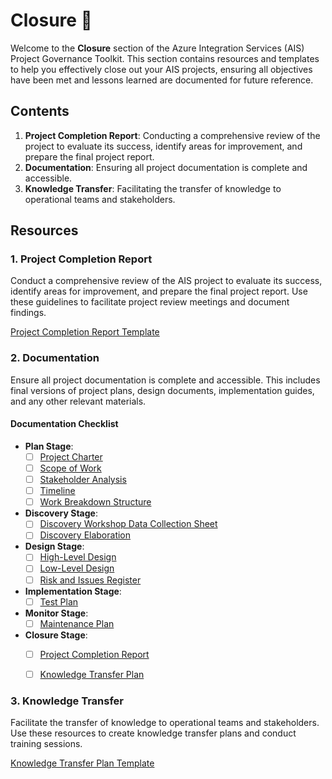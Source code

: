 # Closure 🏁

Welcome to the **Closure** section of the Azure Integration Services (AIS) Project Governance Toolkit. This section contains resources and templates to help you effectively close out your AIS projects, ensuring all objectives have been met and lessons learned are documented for future reference.

## Contents

1. **Project Completion Report**: Conducting a comprehensive review of the project to evaluate its success, identify areas for improvement, and prepare the final project report.
2. **Documentation**: Ensuring all project documentation is complete and accessible.
3. **Knowledge Transfer**: Facilitating the transfer of knowledge to operational teams and stakeholders.

## Resources

### 1. Project Completion Report
Conduct a comprehensive review of the AIS project to evaluate its success, identify areas for improvement, and prepare the final project report. Use these guidelines to facilitate project review meetings and document findings.


[Project Completion Report Template](Templates/Project_Completion_Template.md)

### 2. Documentation
Ensure all project documentation is complete and accessible. This includes final versions of project plans, design documents, implementation guides, and any other relevant materials.

#### Documentation Checklist
- **Plan Stage**:
  - [ ] [Project Charter](../1.Plan/Templates/Project_Charter_Template.md)
  - [ ] [Scope of Work](../1.Plan/Templates/Scope_of_WorkTemplate.md)
  - [ ] [Stakeholder Analysis](../1.Plan/Templates/Stakeholder_Analysis_Template.md)
  - [ ] [Timeline](../1.Plan/Templates/Timeline_Template.md)
  - [ ] [Work Breakdown Structure](../1.Plan/Templates/WBS_Template.md)

- **Discovery Stage**:
  - [ ] [Discovery Workshop Data Collection Sheet](../2.Discovery/Templates/Discovery_Workshop_Template.md)
  - [ ] [Discovery Elaboration](../2.Discovery/Templates/Flowchart_Template.md)

- **Design Stage**:
  - [ ] [High-Level Design](../3.Design/Templates/HighLevel_Design_Template.md)
  - [ ] [Low-Level Design](../3.Design/Templates/LowLevel_Design_Template.md)
  - [ ] [Risk and Issues Register](../3.Design/Templates/Risks_Issues_Template.md)

- **Implementation Stage**:
  - [ ] [Test Plan](../4.Implementation/Templates/Test_Plan_Template.md)

- **Monitor Stage**:
  - [ ] [Maintenance Plan](../5.Monitor/Templates/Maintenance_Plan_Template.md)

- **Closure Stage**:
  - [ ] [Project Completion Report](../6.Closure/Templates/Project_Completion_Template.md)
  - [ ] [Knowledge Transfer Plan](../6.Closure/Templates/Knowledge_Transfer_Template.md)


### 3. Knowledge Transfer
Facilitate the transfer of knowledge to operational teams and stakeholders. Use these resources to create knowledge transfer plans and conduct training sessions.

[Knowledge Transfer Plan Template](Templates/Knowledge_Transfer_Template.md)